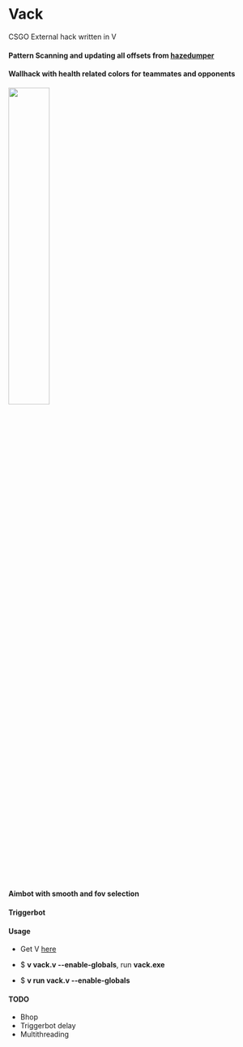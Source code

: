 # Vack
CSGO External hack written in V

#### Pattern Scanning and updating all offsets from [hazedumper](https://github.com/frk1/hazedumper/blob/master/config.json)

#### Wallhack with health related colors for teammates and opponents
<img src="https://i.imgur.com/5XrlCi6.jpg" width="40%">

#### Aimbot with smooth and fov selection

#### Triggerbot

#### Usage

  * Get V [here](https://github.com/vlang/v)

  * $ **v vack.v --enable-globals**, run **vack.exe**
  * $ **v run vack.v --enable-globals**

#### TODO 

  * Bhop
  * Triggerbot delay
  * Multithreading
